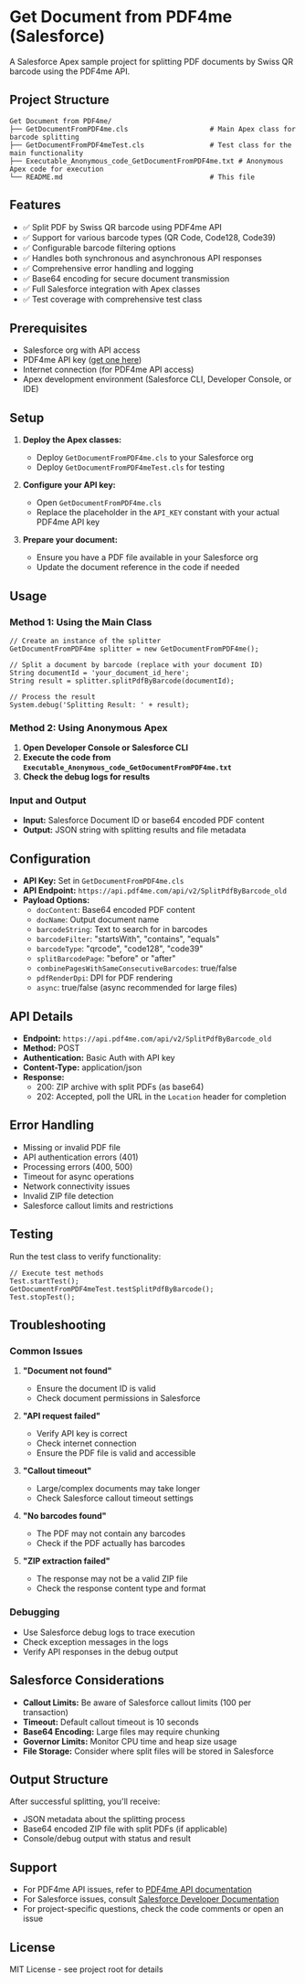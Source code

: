 # Get Document from PDF4me (Salesforce)

A Salesforce Apex sample project for splitting PDF documents by Swiss QR barcode using the PDF4me API.

## Project Structure

```
Get Document from PDF4me/
├── GetDocumentFromPDF4me.cls                    # Main Apex class for barcode splitting
├── GetDocumentFromPDF4meTest.cls                # Test class for the main functionality
├── Executable_Anonymous_code_GetDocumentFromPDF4me.txt # Anonymous Apex code for execution
└── README.md                                    # This file
```

## Features

- ✅ Split PDF by Swiss QR barcode using PDF4me API
- ✅ Support for various barcode types (QR Code, Code128, Code39)
- ✅ Configurable barcode filtering options
- ✅ Handles both synchronous and asynchronous API responses
- ✅ Comprehensive error handling and logging
- ✅ Base64 encoding for secure document transmission
- ✅ Full Salesforce integration with Apex classes
- ✅ Test coverage with comprehensive test class

## Prerequisites

- Salesforce org with API access
- PDF4me API key ([get one here](https://dev.pdf4me.com/dashboard/#/api-keys/))
- Internet connection (for PDF4me API access)
- Apex development environment (Salesforce CLI, Developer Console, or IDE)

## Setup

1. **Deploy the Apex classes:**
   - Deploy `GetDocumentFromPDF4me.cls` to your Salesforce org
   - Deploy `GetDocumentFromPDF4meTest.cls` for testing

2. **Configure your API key:**
   - Open `GetDocumentFromPDF4me.cls`
   - Replace the placeholder in the `API_KEY` constant with your actual PDF4me API key

3. **Prepare your document:**
   - Ensure you have a PDF file available in your Salesforce org
   - Update the document reference in the code if needed

## Usage

### Method 1: Using the Main Class

```apex
// Create an instance of the splitter
GetDocumentFromPDF4me splitter = new GetDocumentFromPDF4me();

// Split a document by barcode (replace with your document ID)
String documentId = 'your_document_id_here';
String result = splitter.splitPdfByBarcode(documentId);

// Process the result
System.debug('Splitting Result: ' + result);
```

### Method 2: Using Anonymous Apex

1. **Open Developer Console or Salesforce CLI**
2. **Execute the code from `Executable_Anonymous_code_GetDocumentFromPDF4me.txt`**
3. **Check the debug logs for results**

### Input and Output

- **Input:** Salesforce Document ID or base64 encoded PDF content
- **Output:** JSON string with splitting results and file metadata

## Configuration

- **API Key:** Set in `GetDocumentFromPDF4me.cls`
- **API Endpoint:** `https://api.pdf4me.com/api/v2/SplitPdfByBarcode_old`
- **Payload Options:**
  - `docContent`: Base64 encoded PDF content
  - `docName`: Output document name
  - `barcodeString`: Text to search for in barcodes
  - `barcodeFilter`: "startsWith", "contains", "equals"
  - `barcodeType`: "qrcode", "code128", "code39"
  - `splitBarcodePage`: "before" or "after"
  - `combinePagesWithSameConsecutiveBarcodes`: true/false
  - `pdfRenderDpi`: DPI for PDF rendering
  - `async`: true/false (async recommended for large files)

## API Details

- **Endpoint:** `https://api.pdf4me.com/api/v2/SplitPdfByBarcode_old`
- **Method:** POST
- **Authentication:** Basic Auth with API key
- **Content-Type:** application/json
- **Response:**
  - 200: ZIP archive with split PDFs (as base64)
  - 202: Accepted, poll the URL in the `Location` header for completion

## Error Handling

- Missing or invalid PDF file
- API authentication errors (401)
- Processing errors (400, 500)
- Timeout for async operations
- Network connectivity issues
- Invalid ZIP file detection
- Salesforce callout limits and restrictions

## Testing

Run the test class to verify functionality:

```apex
// Execute test methods
Test.startTest();
GetDocumentFromPDF4meTest.testSplitPdfByBarcode();
Test.stopTest();
```

## Troubleshooting

### Common Issues

1. **"Document not found"**
   - Ensure the document ID is valid
   - Check document permissions in Salesforce

2. **"API request failed"**
   - Verify API key is correct
   - Check internet connection
   - Ensure the PDF file is valid and accessible

3. **"Callout timeout"**
   - Large/complex documents may take longer
   - Check Salesforce callout timeout settings

4. **"No barcodes found"**
   - The PDF may not contain any barcodes
   - Check if the PDF actually has barcodes

5. **"ZIP extraction failed"**
   - The response may not be a valid ZIP file
   - Check the response content type and format

### Debugging

- Use Salesforce debug logs to trace execution
- Check exception messages in the logs
- Verify API responses in the debug output

## Salesforce Considerations

- **Callout Limits:** Be aware of Salesforce callout limits (100 per transaction)
- **Timeout:** Default callout timeout is 10 seconds
- **Base64 Encoding:** Large files may require chunking
- **Governor Limits:** Monitor CPU time and heap size usage
- **File Storage:** Consider where split files will be stored in Salesforce

## Output Structure

After successful splitting, you'll receive:
- JSON metadata about the splitting process
- Base64 encoded ZIP file with split PDFs (if applicable)
- Console/debug output with status and result

## Support

- For PDF4me API issues, refer to [PDF4me API documentation](https://developer.pdf4me.com/docs/api/)
- For Salesforce issues, consult [Salesforce Developer Documentation](https://developer.salesforce.com/docs/)
- For project-specific questions, check the code comments or open an issue

## License

MIT License - see project root for details 